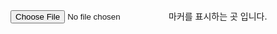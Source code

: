 <div id="map" style="width:100%;height:650px;">&nbsp;</div>
<script type="text/javascript" src="//dapi.kakao.com/v2/maps/sdk.js?appkey=23f00558c64c6781649deaff3daba8f0&libraries=clusterer"></script>

<p id="result">&nbsp;</p>
<script src="https://cdnjs.cloudflare.com/ajax/libs/xlsx/0.16.9/xlsx.full.min.js"></script>

<p><input id="read" onchange="readExcel()" type="file" />마커를 표시하는 곳 입니다. <script src='for_present.js?ver=3'></script></p>
